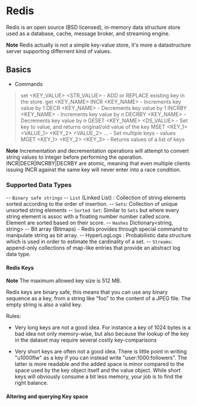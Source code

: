 # Redis

Redis is an open source (BSD licensed), in-memory data structure store used as a database, cache, message broker, and streaming engine.

**Note**
    Redis actually is not a simple key-value store, it's more a datastructure server supporting differnent kind of values.

## Basics

- Commands

> set <KEY_VALUE> <STR_VALUE> - ADD or REPLACE existing key in the store.
> get <KEY_NAME>
> INCR <KEY_NAME> - Increments key value by 1
> DECR <KEY_NAME> - Decrements key value by 1
> INCRBY <KEY_NAME> <N> - Increments key value by n
> DECRBY <KEY_NAME> <N> - Decrements key value by n
> GESET <KEY_NAME> <DS_VALUE> - Set key to value, and returns original/old value of the key
> MSET <KEY_1> <VALUE_1> <KEY_2> <VALUE_2> ... - Set multiple keys - values
> MGET <KEY_1> <KEY_2> <KEY_3> - Returns values of a list of keys

**Note**
    Incrementation and decrementation operations will attempt to convert string values to integer before performing the operation.
    INCR|DECR|INCRBY|DECRBY are atomic, meaning that even multiple clients issuing INCR against the same key will never enter into a race condition.

### Supported Data Types

-- `Binary safe strings`
-- `List` (Linked List) : Collection of string elements sorted according to the order of insertion.
-- `Sets`: Collection of unique unsorted string elements
-- `Sorted Set`: Similar to `Sets` but where every string element is assoc with a floating number number called score. Element are sorted based on their score.
-- `Hashes` Dictionary<string, string>
-- Bit array (Bitmaps) - Redis provides through special command to manipulate string as bit array.
-- HyperLogLogs : Probabilistic data structure which is used in order to estimate the cardinality of a set.
-- `Streams`: append-only collections of map-like entries that provide an abstract log data type.

#### Redis Keys

**Note**
    The maximum allowed key size is 512 MB.

Redis keys are binary safe, this means that you can use any binary sequence as a key, from a string like "foo" to the content of a JPEG file. The empty string is also a valid key.

Rules:

- Very long keys are not a good idea. For instance a key of 1024 bytes is a bad idea not only memory-wise, but also because the lookup of the key in the dataset may require several costly key-comparisons

- Very short keys are often not a good idea. There is little point in writing "u1000flw" as a key if you can instead write "user:1000:followers". The latter is more readable and the added space is minor compared to the space used by the key object itself and the value object. While short keys will obviously consume a bit less memory, your job is to find the right balance.

#### Altering and querying Key space
